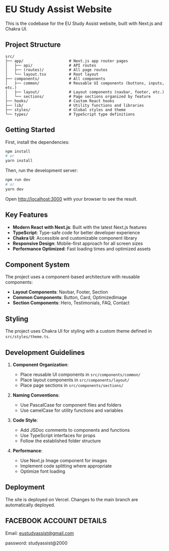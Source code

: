 # EU Study Assist Website

This is the codebase for the EU Study Assist website, built with Next.js and Chakra UI.

## Project Structure

```
src/
├── app/                    # Next.js app router pages
│   ├── api/                # API routes
│   ├── (routes)/           # All page routes
│   └── layout.tsx          # Root layout
├── components/             # All components
│   ├── common/             # Reusable UI components (buttons, inputs, etc.)
│   ├── layout/             # Layout components (navbar, footer, etc.)
│   └── sections/           # Page sections organized by feature
├── hooks/                  # Custom React hooks
├── lib/                    # Utility functions and libraries
├── styles/                 # Global styles and theme
└── types/                  # TypeScript type definitions
```

## Getting Started

First, install the dependencies:

```bash
npm install
# or
yarn install
```

Then, run the development server:

```bash
npm run dev
# or
yarn dev
```

Open [http://localhost:3000](http://localhost:3000) with your browser to see the result.

## Key Features

- **Modern React with Next.js**: Built with the latest Next.js features
- **TypeScript**: Type-safe code for better developer experience
- **Chakra UI**: Accessible and customizable component library
- **Responsive Design**: Mobile-first approach for all screen sizes
- **Performance Optimized**: Fast loading times and optimized assets

## Component System

The project uses a component-based architecture with reusable components:

- **Layout Components**: Navbar, Footer, Section
- **Common Components**: Button, Card, OptimizedImage
- **Section Components**: Hero, Testimonials, FAQ, Contact

## Styling

The project uses Chakra UI for styling with a custom theme defined in `src/styles/theme.ts`.

## Development Guidelines

1. **Component Organization**:

   - Place reusable UI components in `src/components/common/`
   - Place layout components in `src/components/layout/`
   - Place page sections in `src/components/sections/`

2. **Naming Conventions**:

   - Use PascalCase for component files and folders
   - Use camelCase for utility functions and variables

3. **Code Style**:

   - Add JSDoc comments to components and functions
   - Use TypeScript interfaces for props
   - Follow the established folder structure

4. **Performance**:
   - Use Next.js Image component for images
   - Implement code splitting where appropriate
   - Optimize font loading

## Deployment

The site is deployed on Vercel. Changes to the main branch are automatically deployed.

## FACEBOOK ACCOUNT DETAILS

Email: eustudyassist@gmail.com

password: studyassist@2000
